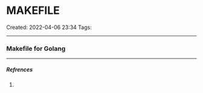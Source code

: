 # MAKEFILE
Created: 2022-04-06 23:34
Tags: 
____

### Makefile for Golang


_____
##### Refrences
1.

